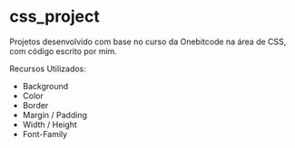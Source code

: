 # css_project
Projetos desenvolvido com base no curso da Onebitcode na área de CSS, com código escrito por mim.

Recursos Utilizados:
* Background
* Color
* Border
* Margin / Padding
* Width / Height
* Font-Family
